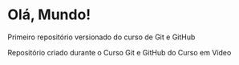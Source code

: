 # Olá, Mundo!
 Primeiro repositório versionado do curso de Git e GitHub

 Repositório criado durante o Curso Git e GitHub do Curso em Vídeo